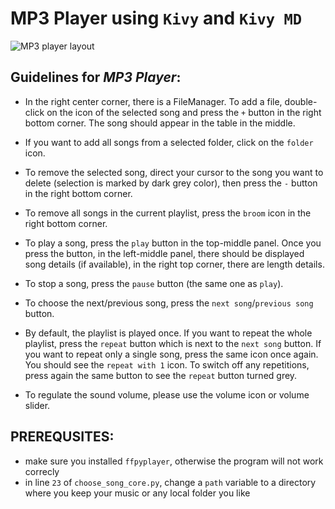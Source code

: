 # MP3 Player using `Kivy` and `Kivy MD`

![MP3 player layout](C:\Users\DXD\Desktop\mp3_.jpg.png)

## Guidelines for *MP3 Player*:

- In the right center corner, there is a FileManager. To add a file, double-click on the icon of the selected song and press the `+` button in the right bottom corner. The song should appear in the table in the middle.
  
- If you want to add all songs from a selected folder, click on the `folder` icon.
  
- To remove the selected song, direct your cursor to the song you want to delete (selection is marked by dark grey color), then press the `-` button in the right bottom corner.
  
- To remove all songs in the current playlist, press the `broom` icon in the right bottom corner.
  
- To play a song, press the `play` button in the top-middle panel. Once you press the button, in the left-middle panel, there should be displayed song details (if available), in the right top corner, there are length details.
  
- To stop a song, press the `pause` button (the same one as `play`).
  
- To choose the next/previous song, press the `next song`/`previous song` button.
  
- By default, the playlist is played once. If you want to repeat the whole playlist, press the `repeat` button which is next to the `next song` button. If you want to repeat only a single song, press the same icon once again. You should see the `repeat with 1` icon. To switch off any repetitions, press again the same button to see the `repeat` button turned grey.
  
- To regulate the sound volume, please use the volume icon or volume slider.

## PREREQUSITES:
- make sure you installed `ffpyplayer`, otherwise the program will not work correcly
- in line `23` of `choose_song_core.py`, change a `path` variable to a directory where you keep your music or any local folder you like
